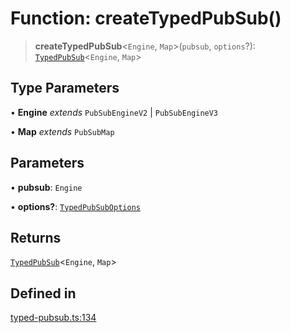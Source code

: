 # Function: createTypedPubSub()

> **createTypedPubSub**\<`Engine`, `Map`\>(`pubsub`, `options`?): [`TypedPubSub`](../type-aliases/TypedPubSub.md)\<`Engine`, `Map`\>

## Type Parameters

• **Engine** *extends* `PubSubEngineV2` \| `PubSubEngineV3`

• **Map** *extends* `PubSubMap`

## Parameters

• **pubsub**: `Engine`

• **options?**: [`TypedPubSubOptions`](../interfaces/TypedPubSubOptions.md)

## Returns

[`TypedPubSub`](../type-aliases/TypedPubSub.md)\<`Engine`, `Map`\>

## Defined in

[typed-pubsub.ts:134](https://github.com/andreisergiu98/baeta/blob/277f62f15bfdecc05d507a84e60b62e5bc08a747/packages/subscriptions-pubsub/lib/typed-pubsub.ts#L134)
